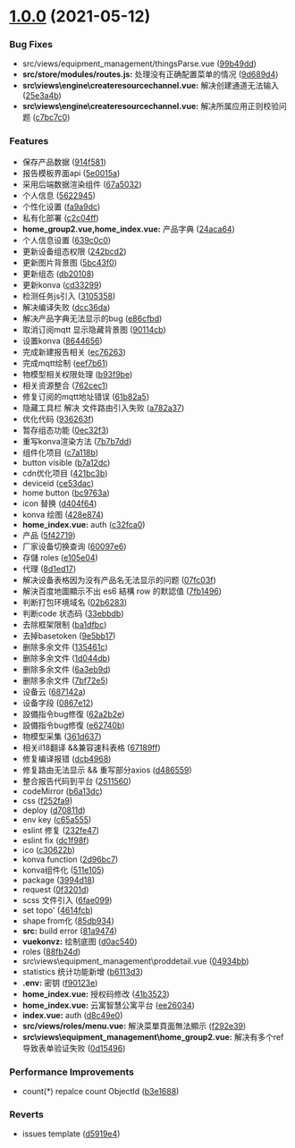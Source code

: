 # [1.0.0](https://github.com/dgiot/dgiot_dashboard/compare/v4.0.1...v1.0.0) (2021-05-12)


### Bug Fixes

* src/views/equipment_management/thingsParse.vue ([99b49dd](https://github.com/dgiot/dgiot_dashboard/commit/99b49dd86155012030b744d54d1577152b7ead46))
* **src/store/modules/routes.js:** 处理没有正确配置菜单的情况 ([9d689d4](https://github.com/dgiot/dgiot_dashboard/commit/9d689d423e4dad5688eeba5946745ca44c26b1e9))
* **src\views\engine\createresourcechannel.vue:** 解决创建通道无法输入 ([25e3a4b](https://github.com/dgiot/dgiot_dashboard/commit/25e3a4bf3c6f2cc6af9a3a5cb60240b0be5d010e))
* **src\views\engine\createresourcechannel.vue:** 解决所属应用正则校验问题 ([c7bc7c0](https://github.com/dgiot/dgiot_dashboard/commit/c7bc7c005fb1bada2ceae21f12644888c80ce2ed))


### Features

* 保存产品数据 ([914f581](https://github.com/dgiot/dgiot_dashboard/commit/914f58167d6883e4ec3f91fd0ec4cd2fc4531a98))
* 报告模板界面api ([5e0015a](https://github.com/dgiot/dgiot_dashboard/commit/5e0015afe5412208dafd746b7731629b26e920f9))
* 采用后端数据渲染组件 ([67a5032](https://github.com/dgiot/dgiot_dashboard/commit/67a5032572508d08be680e152878b98ad2f693fd))
* 个人信息 ([5622945](https://github.com/dgiot/dgiot_dashboard/commit/56229458ba725829130085ce782af8b38bd93589))
* 个性化设置 ([fa9a9dc](https://github.com/dgiot/dgiot_dashboard/commit/fa9a9dc579714f90f12e592754905dc1c5dfa41a))
* 私有化部署 ([c2c04ff](https://github.com/dgiot/dgiot_dashboard/commit/c2c04ff1995193464e2f5927350f84a60016d34c))
* **home_group2.vue,home_index.vue:** 产品字典 ([24aca64](https://github.com/dgiot/dgiot_dashboard/commit/24aca64500393890527626d2369e014c5fc1277f))
* 个人信息设置 ([639c0c0](https://github.com/dgiot/dgiot_dashboard/commit/639c0c036e7b982b65f6046c70e375cae4377310))
* 更新设备组态权限 ([242bcd2](https://github.com/dgiot/dgiot_dashboard/commit/242bcd2a925df84f3e4f23aa741e61eee63ea96e))
* 更新图片背景图 ([5bc43f0](https://github.com/dgiot/dgiot_dashboard/commit/5bc43f0f68a89864179e9ce527f02049ad9d4304))
* 更新组态 ([db20108](https://github.com/dgiot/dgiot_dashboard/commit/db2010848790b2584baf63694f17ab1597c47de6))
* 更新konva ([cd33299](https://github.com/dgiot/dgiot_dashboard/commit/cd33299279264384b5c5226610a5e67439d74a84))
* 检测任务js引入 ([3105358](https://github.com/dgiot/dgiot_dashboard/commit/3105358e7199172c4434311722f8ee1755f7913a))
* 解决编译失败 ([dcc36da](https://github.com/dgiot/dgiot_dashboard/commit/dcc36dae0ac7964cd7db4bb54c54bf3277bc8e95))
* 解决产品字典无法显示的bug ([e86cfbd](https://github.com/dgiot/dgiot_dashboard/commit/e86cfbdac84b55a2920f183e73548d93a5b84ebf))
* 取消订阅mqtt 显示隐藏背景图 ([90114cb](https://github.com/dgiot/dgiot_dashboard/commit/90114cbaed4672511316bd5694ea7864f902addb))
* 设置konva ([8644656](https://github.com/dgiot/dgiot_dashboard/commit/8644656d5fdb4b84a78e95904a60531f2d49b2fe))
* 完成新建报告相关 ([ec76263](https://github.com/dgiot/dgiot_dashboard/commit/ec7626397484132da5ddf7959597a6a03508c31a))
* 完成mqtt绘制 ([eef7b61](https://github.com/dgiot/dgiot_dashboard/commit/eef7b6182a762b136278f741ddaf63346b07220a))
* 物模型相关权限处理 ([b93f9be](https://github.com/dgiot/dgiot_dashboard/commit/b93f9be101d540e112b61535ec0279b13850c1a9))
* 相关资源整合 ([762cec1](https://github.com/dgiot/dgiot_dashboard/commit/762cec10676d1f5872f3ecb0be3b93321781eaf5))
* 修复订阅的mqtt地址错误 ([61b82a5](https://github.com/dgiot/dgiot_dashboard/commit/61b82a5fd444be326e3b0282abc484fd0705c4fe))
* 隐藏工具栏 解决 文件路由引入失败 ([a782a37](https://github.com/dgiot/dgiot_dashboard/commit/a782a37507909f06e1f8038c7c652537f8182107))
* 优化代码 ([936263f](https://github.com/dgiot/dgiot_dashboard/commit/936263f2f9d4c59e4cbfef150384c7d16c583b5a))
* 暂存组态功能 ([0ec32f3](https://github.com/dgiot/dgiot_dashboard/commit/0ec32f3c8c17de33fc9526386fa8ae933bf6643c))
* 重写konva渲染方法 ([7b7b7dd](https://github.com/dgiot/dgiot_dashboard/commit/7b7b7dd68f64171018f8db271551c9952c2d20b8))
* 组件化项目 ([c7a118b](https://github.com/dgiot/dgiot_dashboard/commit/c7a118bec81f2ab87f51f1679d22fa3492dd1120))
* button visible ([b7a12dc](https://github.com/dgiot/dgiot_dashboard/commit/b7a12dc64ed9c8ede290a78f7c63486c7efa8dd1))
* cdn优化项目 ([421bc3b](https://github.com/dgiot/dgiot_dashboard/commit/421bc3ba8e64757f5c3ce4f05fda03ee5f73349a))
* deviceid ([ce53dac](https://github.com/dgiot/dgiot_dashboard/commit/ce53daca69f2bb8a2a56f33262451c26b3773205))
* home button ([bc9763a](https://github.com/dgiot/dgiot_dashboard/commit/bc9763a9d5b0775f967a43978c34c7f5fd7d11e8))
* icon 替换 ([d404f64](https://github.com/dgiot/dgiot_dashboard/commit/d404f64ebd8297262e6b9ff0f7a12f17a6030bf8))
* konva 绘图 ([428e874](https://github.com/dgiot/dgiot_dashboard/commit/428e87406358eaa7bbc4b94a6d386f3105bd7c85))
* **home_index.vue:** auth ([c32fca0](https://github.com/dgiot/dgiot_dashboard/commit/c32fca038888e5c912e2e5541fd0c2543587d0cb))
* 产品 ([5f42719](https://github.com/dgiot/dgiot_dashboard/commit/5f427198171dae4c0d1841323e6f8787bae0649f))
* 厂家设备切换查询 ([60097e6](https://github.com/dgiot/dgiot_dashboard/commit/60097e6c5db39de6680bbd24d468d452977081e9))
* 存儲 roles ([e105e04](https://github.com/dgiot/dgiot_dashboard/commit/e105e046409e451b4e62345273e85df07c1f8db8))
* 代理 ([8d1ed17](https://github.com/dgiot/dgiot_dashboard/commit/8d1ed17a2c5a34f8d5e28dfd406b396ab8eaebd2))
* 解决设备表格因为没有产品名无法显示的问题 ([07fc03f](https://github.com/dgiot/dgiot_dashboard/commit/07fc03ff78a67b0faddaa724a08ff906838cad80))
* 解決百度地圖顯示不出 es6 結構 row 的默認值 ([7fb1496](https://github.com/dgiot/dgiot_dashboard/commit/7fb14966a6efca522cc6b5a26bc9b32c8a67a382))
* 判断打包环境域名 ([02b6283](https://github.com/dgiot/dgiot_dashboard/commit/02b6283930a9e87fcbf10436a9833ab18d86f013))
* 判断code 状态码 ([33ebbdb](https://github.com/dgiot/dgiot_dashboard/commit/33ebbdbde07e2b7e5c325ab08603b37540f92ef7))
* 去除框架限制 ([ba1dfbc](https://github.com/dgiot/dgiot_dashboard/commit/ba1dfbc26d99a0ffe8ef140a933ef1e83003ab64))
* 去掉basetoken ([9e5bb17](https://github.com/dgiot/dgiot_dashboard/commit/9e5bb17df080009ae594f51438aa0e83d41f5e0a))
* 删除多余文件 ([135461c](https://github.com/dgiot/dgiot_dashboard/commit/135461c7901e6f05bf0ef62ec8e02eefa51b5912))
* 删除多余文件 ([1d044db](https://github.com/dgiot/dgiot_dashboard/commit/1d044dba110e3598cefcc935b2aa528f451c0d03))
* 删除多余文件 ([6a3eb9d](https://github.com/dgiot/dgiot_dashboard/commit/6a3eb9d6e2ea69229443ecfe850d5bd32c1394c2))
* 删除多余文件 ([7bf72e5](https://github.com/dgiot/dgiot_dashboard/commit/7bf72e5a8fbd46851b5af9cc5f4a237f5e3766fa))
* 设备云 ([687142a](https://github.com/dgiot/dgiot_dashboard/commit/687142abd998acc60a03ca04c2633eb7159fc638))
* 设备字段 ([0867e12](https://github.com/dgiot/dgiot_dashboard/commit/0867e12051556dcea6456b9dda855e43ca9628c7))
* 設備指令bug修復 ([62a2b2e](https://github.com/dgiot/dgiot_dashboard/commit/62a2b2e74b845d5cd4608d4de131f2a418dfdac8))
* 設備指令bug修復 ([e62740b](https://github.com/dgiot/dgiot_dashboard/commit/e62740beec984509479b79b97eb5a7c38da1b1c2))
* 物模型采集 ([361d637](https://github.com/dgiot/dgiot_dashboard/commit/361d6374e50c53785858fea9634d7aa892055c13))
* 相关il18翻译 &&兼容速科表格 ([67189ff](https://github.com/dgiot/dgiot_dashboard/commit/67189ffa7b757d7c0112861a7c9b1362f02751df))
* 修复编译报错 ([dcb4968](https://github.com/dgiot/dgiot_dashboard/commit/dcb4968a365e58191d8a8f6521f68a87ee46d94c))
* 修复路由无法显示 && 重写部分axios ([d486559](https://github.com/dgiot/dgiot_dashboard/commit/d486559b880cc20ee710998ecde8373e316f705d))
* 整合报告代码到平台 ([2511560](https://github.com/dgiot/dgiot_dashboard/commit/2511560ed832b7edd05330fdeb44638750fbab7b))
* codeMirror ([b6a13dc](https://github.com/dgiot/dgiot_dashboard/commit/b6a13dc1479667ea18a789fc81c2d9e91661a1c8))
* css ([f252fa9](https://github.com/dgiot/dgiot_dashboard/commit/f252fa91c19998ac67a1a4179eb2df93b0adf28f))
* deploy ([d70811d](https://github.com/dgiot/dgiot_dashboard/commit/d70811da1608e8f93d7358666c0318aa44c02bdb))
* env key ([c65a555](https://github.com/dgiot/dgiot_dashboard/commit/c65a555b63f41b82aed39cf2daf4427507bf4e62))
* eslint 修复 ([232fe47](https://github.com/dgiot/dgiot_dashboard/commit/232fe4707fdd3e650017c3e242244a85acc927ff))
* eslint fix ([dc1f98f](https://github.com/dgiot/dgiot_dashboard/commit/dc1f98ff5eac7fc9bf21f382f45e5ab1073c5bac))
* ico ([c30622b](https://github.com/dgiot/dgiot_dashboard/commit/c30622b2fbb126b9f3b814ee15a6976486f874ed))
* konva function ([2d96bc7](https://github.com/dgiot/dgiot_dashboard/commit/2d96bc714910e791983f09a9326b6a5bfab10b53))
* konva组件化 ([511e105](https://github.com/dgiot/dgiot_dashboard/commit/511e10531ddd74c2e6b0cd7ec7d932ec5c7a93b2))
* package ([3994d18](https://github.com/dgiot/dgiot_dashboard/commit/3994d182efbd312b745871ab1ea8c673a8772fd2))
* request ([0f3201d](https://github.com/dgiot/dgiot_dashboard/commit/0f3201defea0a0929f4cd66d2df1150e23d9b835))
* scss 文件引入 ([6fae099](https://github.com/dgiot/dgiot_dashboard/commit/6fae0998f40f4f6871a38a450fbbbfe3d86dcabb))
* set topo' ([4614fcb](https://github.com/dgiot/dgiot_dashboard/commit/4614fcba602edcbff11c082c71e1186945577fd9))
* shape  from化 ([85db934](https://github.com/dgiot/dgiot_dashboard/commit/85db934157a75befd082601a3d7a91dae564d9e8))
* **src:** build error ([81a9474](https://github.com/dgiot/dgiot_dashboard/commit/81a94743958c9b38c62a9c8b06b5164cc44f85a3))
* **vuekonvz:** 绘制底图 ([d0ac540](https://github.com/dgiot/dgiot_dashboard/commit/d0ac540d794b78383d3c78fa3a14aefddc30de3f))
* roles ([88fb24d](https://github.com/dgiot/dgiot_dashboard/commit/88fb24dab34d3f80a056a62b3d28482fce4fec7d))
* src\views\equipment_management\proddetail.vue ([04934bb](https://github.com/dgiot/dgiot_dashboard/commit/04934bba54649005891a31d8d22bf45022a7f6f3))
* statistics 统计功能新增 ([b6113d3](https://github.com/dgiot/dgiot_dashboard/commit/b6113d345efb78caf586bd264e9fb46f06bff8b6))
* **.env:** 密钥 ([f90123e](https://github.com/dgiot/dgiot_dashboard/commit/f90123e8ecec97675cbf615c844260f8ea6e860f))
* **home_index.vue:** 授权码修改 ([41b3523](https://github.com/dgiot/dgiot_dashboard/commit/41b3523e08337b18d8351fe0942745bb379029cf))
* **home_index.vue:** 云寓智慧公寓平台 ([ee26034](https://github.com/dgiot/dgiot_dashboard/commit/ee260343f91b9de82047a0579790460781d47d99))
* **index.vue:** auth ([d8c49e0](https://github.com/dgiot/dgiot_dashboard/commit/d8c49e0440a50205a62311219c6d31815cb334d0))
* **src/views/roles/menu.vue:** 解決菜單頁面無法顯示 ([f292e39](https://github.com/dgiot/dgiot_dashboard/commit/f292e39c1f09f207b16baa5a4ac9438cf860f2ab))
* **src\views\equipment_management\home_group2.vue:** 解决有多个ref 导致表单验证失败 ([0d15496](https://github.com/dgiot/dgiot_dashboard/commit/0d15496e604363a21ea870533d9ab2ca34c063e8))


### Performance Improvements

* count\(\*\) repalce count ObjectId ([b3e1688](https://github.com/dgiot/dgiot_dashboard/commit/b3e1688387df5cda07ace0618db7e37c19719464))


### Reverts

* issues template ([d5919e4](https://github.com/dgiot/dgiot_dashboard/commit/d5919e420ed5082fb492467cf1ad0f6aeb86888c))



